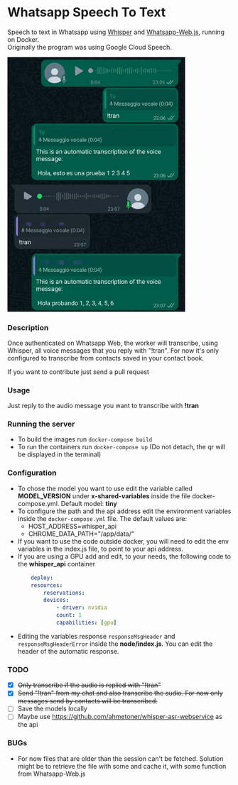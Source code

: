 # Whatsapp Speech To Text
Speech to text in Whatsapp using [Whisper](https://github.com/openai/whisper) and [Whatsapp-Web.js](https://github.com/pedroslopez/whatsapp-web.js), running on Docker.   
Originally the program was using Google Cloud Speech.   
   
<p align="left">
  <img src="https://github.com/altbert/Whatsapp_speech_to_text/raw/main/media/Screenshot.jpg" width="400" title="Example">
</p>
   
   
### Description
Once authenticated on Whatsapp Web, the worker will transcribe, using Whisper, all voice messages that you reply with "!tran". For now it's only configured to transcribe from contacts saved in your contact book.  
     
If you want to contribute just send a pull request   
   
### Usage
Just reply to the audio message you want to transcribe with **!tran**

### Running the server
- To build the images run ```docker-compose build```
- To run the containers run ```docker-compose up``` (Do not detach, the qr will be displayed in the terminal)

### Configuration
- To chose the model you want to use edit the variable called **MODEL_VERSION** under **x-shared-variables** inside the file docker-compose.yml. Default model: **tiny**
- To configure the path and the api address edit the environment variables inside the ```docker-compose.yml``` file. The default values are: 
  - HOST_ADDRESS=whisper_api
  - CHROME_DATA_PATH="/app/data/"
- If you want to use the code outside docker, you will need to edit the env variables in the index.js file, to point to your api address.
- If you are using a GPU add and edit, to your needs, the following code to the **whisper_api** container   
    ``` yml
        deploy:
        resources:
            reservations:
            devices:
                - driver: nvidia
                count: 1
                capabilities: [gpu]
    ```
- Editing the variables response ```responseMsgHeader``` and ```responseMsgHeaderError``` inside the **node/index.js**. You can edit the header of the automatic response.

### TODO
- [x] ~~Only transcribe if the audio is replied with "!tran"~~
- [x] ~~Send "!tran" from my chat and also transcribe the audio. For now only messages send by contacts will be transcribed.~~
- [ ] Save the models locally
- [ ] Maybe use https://github.com/ahmetoner/whisper-asr-webservice as the api

### BUGs
- For now files that are older than the session can't be fetched. Solution might be to retrieve the file with some and cache it, with some function from Whatsapp-Web.js
